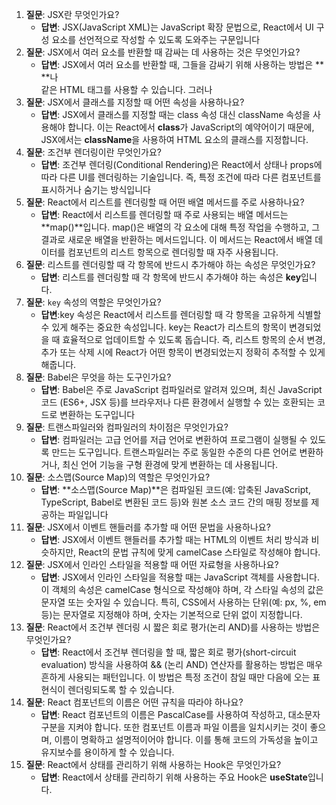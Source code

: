 1. **질문**: JSX란 무엇인가요?
    - **답변**: JSX(JavaScript XML)는 JavaScript 확장 문법으로, React에서 UI 구성 요소를 선언적으로 작성할 수 있도록 도와주는 구문입니다
2. **질문**: JSX에서 여러 요소를 반환할 때 감싸는 데 사용하는 것은 무엇인가요?
    - **답변**: JSX에서 여러 요소를 반환할 때, 그들을 감싸기 위해 사용하는 방법은 **<div>**나 <section> 같은 HTML 태그를 사용할 수 있습니다. 그러나
3. **질문**: JSX에서 클래스를 지정할 때 어떤 속성을 사용하나요?
    - **답변**: JSX에서 클래스를 지정할 때는 class 속성 대신 className 속성을 사용해야 합니다. 이는 React에서 **class**가 JavaScript의 예약어이기 때문에, JSX에서는 **className**을 사용하여 HTML 요소의 클래스를 지정합니다.
4. **질문**: 조건부 렌더링이란 무엇인가요?
    - **답변**: 조건부 렌더링(Conditional Rendering)은 React에서 상태나 props에 따라 다른 UI를 렌더링하는 기술입니다. 즉, 특정 조건에 따라 다른 컴포넌트를 표시하거나 숨기는 방식입니다
5. **질문**: React에서 리스트를 렌더링할 때 어떤 배열 메서드를 주로 사용하나요?
    - **답변**: React에서 리스트를 렌더링할 때 주로 사용되는 배열 메서드는 **map()**입니다. map()은 배열의 각 요소에 대해 특정 작업을 수행하고, 그 결과로 새로운 배열을 반환하는 메서드입니다. 이 메서드는 React에서 배열 데이터를 컴포넌트의 리스트 항목으로 렌더링할 때 자주 사용됩니다.
6. **질문**: 리스트를 렌더링할 때 각 항목에 반드시 추가해야 하는 속성은 무엇인가요?
    - **답변**: 리스트를 렌더링할 때 각 항목에 반드시 추가해야 하는 속성은 **key**입니다.
7. **질문**: `key` 속성의 역할은 무엇인가요?
    - **답변**:key 속성은 React에서 리스트를 렌더링할 때 각 항목을 고유하게 식별할 수 있게 해주는 중요한 속성입니다. key는 React가 리스트의 항목이 변경되었을 때 효율적으로 업데이트할 수 있도록 돕습니다. 즉, 리스트 항목의 순서 변경, 추가 또는 삭제 시에 React가 어떤 항목이 변경되었는지 정확히 추적할 수 있게 해줍니다.
8. **질문**: Babel은 무엇을 하는 도구인가요?
    - **답변**: Babel은 주로 JavaScript 컴파일러로 알려져 있으며, 최신 JavaScript 코드 (ES6+, JSX 등)를 브라우저나 다른 환경에서 실행할 수 있는 호환되는 코드로 변환하는 도구입니다
9. **질문**: 트랜스파일러와 컴파일러의 차이점은 무엇인가요?
    - **답변**: 컴파일러는 고급 언어를 저급 언어로 변환하여 프로그램이 실행될 수 있도록 만드는 도구입니다.
트랜스파일러는 주로 동일한 수준의 다른 언어로 변환하거나, 최신 언어 기능을 구형 환경에 맞게 변환하는 데 사용됩니다.
10. **질문**: 소스맵(Source Map)의 역할은 무엇인가요?
    - **답변**: **소스맵(Source Map)**은 컴파일된 코드(예: 압축된 JavaScript, TypeScript, Babel로 변환된 코드 등)와 원본 소스 코드 간의 매핑 정보를 제공하는 파일입니다
11. **질문**: JSX에서 이벤트 핸들러를 추가할 때 어떤 문법을 사용하나요?
    - **답변**: JSX에서 이벤트 핸들러를 추가할 때는 HTML의 이벤트 처리 방식과 비슷하지만, React의 문법 규칙에 맞게 camelCase 스타일로 작성해야 합니다.
12. **질문**: JSX에서 인라인 스타일을 적용할 때 어떤 자료형을 사용하나요?
    - **답변**: JSX에서 인라인 스타일을 적용할 때는 JavaScript 객체를 사용합니다. 이 객체의 속성은 camelCase 형식으로 작성해야 하며, 각 스타일 속성의 값은 문자열 또는 숫자일 수 있습니다. 특히, CSS에서 사용하는 단위(예: px, %, em 등)는 문자열로 지정해야 하며, 숫자는 기본적으로 단위 없이 지정합니다.
13. **질문**: React에서 조건부 렌더링 시 짧은 회로 평가(논리 AND)를 사용하는 방법은 무엇인가요?
    - **답변**: React에서 조건부 렌더링을 할 때, 짧은 회로 평가(short-circuit evaluation) 방식을 사용하여 && (논리 AND) 연산자를 활용하는 방법은 매우 흔하게 사용되는 패턴입니다. 이 방법은 특정 조건이 참일 때만 다음에 오는 표현식이 렌더링되도록 할 수 있습니다.
14. **질문**: React 컴포넌트의 이름은 어떤 규칙을 따라야 하나요?
    - **답변**: React 컴포넌트의 이름은 PascalCase를 사용하여 작성하고, 대소문자 구분을 지켜야 합니다. 또한 컴포넌트 이름과 파일 이름을 일치시키는 것이 좋으며, 이름이 명확하고 설명적이어야 합니다. 이를 통해 코드의 가독성을 높이고 유지보수를 용이하게 할 수 있습니다.
15. **질문**: React에서 상태를 관리하기 위해 사용하는 Hook은 무엇인가요?
    - **답변**: React에서 상태를 관리하기 위해 사용하는 주요 Hook은 **useState**입니다.
